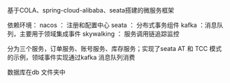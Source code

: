 
基于COLA、spring-cloud-alibaba、seata搭建的微服务框架

依赖环境：
nacos ： 注册和配置中心
seata ： 分布式事务组件
kafka ：消息队列，主要用于领域集成事件
skywalking ： 服务调用链追踪监控

分为三个服务，订单服务、账号服务、库存服务；实现了seata AT 和 TCC 模式的示例，领域事件实现通过kafka 消息队列消费

数据库在db 文件夹中
